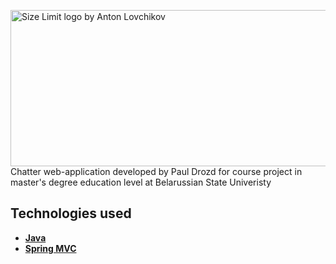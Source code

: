 <img src="https://www.bsu.by/Cache/Page/653933.jpg" align="right"
     title="Size Limit logo by Anton Lovchikov" width="600" height="250">
 Chatter web-application developed by Paul Drozd for course project in master's degree education level at Belarussian State Univeristy
 
 ## Technologies used
 
 * **[Java](https://www.oracle.com/technetwork/java/javase/documentation/index.html)**
* **[Spring MVC](https://docs.spring.io/spring/docs/current/spring-framework-reference/web.html)**